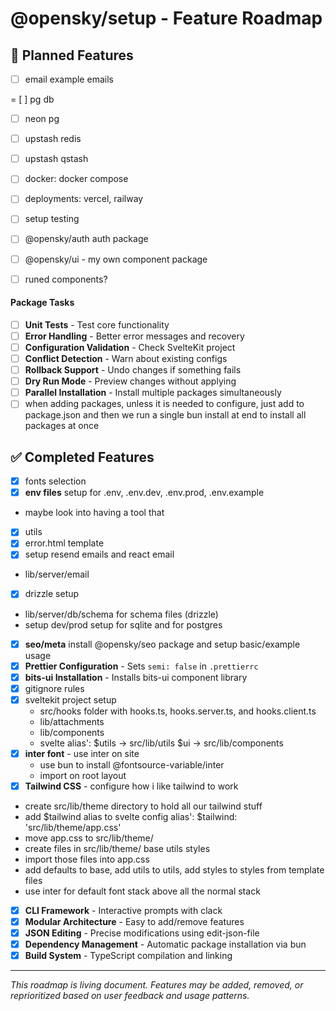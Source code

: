 # @opensky/setup - Feature Roadmap

## 🚧 Planned Features

- [ ] email example emails

= [ ] pg db

- [ ] neon pg
- [ ] upstash redis
- [ ] upstash qstash
- [ ] docker: docker compose
- [ ] deployments: vercel, railway
- [ ] setup testing

- [ ] @opensky/auth auth package
- [ ] @opensky/ui - my own component package
- [ ] runed components?

#### Package Tasks

- [ ] **Unit Tests** - Test core functionality
- [ ] **Error Handling** - Better error messages and recovery
- [ ] **Configuration Validation** - Check SvelteKit project
- [ ] **Conflict Detection** - Warn about existing configs
- [ ] **Rollback Support** - Undo changes if something fails
- [ ] **Dry Run Mode** - Preview changes without applying
- [ ] **Parallel Installation** - Install multiple packages simultaneously
- [ ] when adding packages, unless it is needed to configure, just add to package.json and then we run a single bun install at end to install all packages at once

## ✅ Completed Features

- [x] fonts selection
- [x] **env files** setup for .env, .env.dev, .env.prod, .env.example
- maybe look into having a tool that
- [x] utils
- [x] error.html template
- [x] setup resend emails and react email
- lib/server/email
- [x] drizzle setup
- lib/server/db/schema for schema files (drizzle)
- setup dev/prod setup for sqlite and for postgres
- [x] **seo/meta** install @opensky/seo package and setup basic/example usage
- [x] **Prettier Configuration** - Sets `semi: false` in `.prettierrc`
- [x] **bits-ui Installation** - Installs bits-ui component library
- [x] gitignore rules
- [x] sveltekit project setup
  - src/hooks folder with hooks.ts, hooks.server.ts, and hooks.client.ts
  - lib/attachments
  - lib/components
  - svelte alias': $utils -> src/lib/utils $ui -> src/lib/components
- [x] **inter font** - use inter on site
  - use bun to install @fontsource-variable/inter
  - import on root layout
- [x] **Tailwind CSS** - configure how i like tailwind to work
- create src/lib/theme directory to hold all our tailwind stuff
- add $tailwind alias to svelte config alias': $tailwind: 'src/lib/theme/app.css'
- move app.css to src/lib/theme/
- create files in src/lib/theme/ base utils styles
- import those files into app.css
- add defaults to base, add utils to utils, add styles to styles from template files
- use inter for default font stack above all the normal stack

- [x] **CLI Framework** - Interactive prompts with clack
- [x] **Modular Architecture** - Easy to add/remove features
- [x] **JSON Editing** - Precise modifications using edit-json-file
- [x] **Dependency Management** - Automatic package installation via bun
- [x] **Build System** - TypeScript compilation and linking

---

_This roadmap is living document. Features may be added, removed, or reprioritized based on user feedback and usage patterns._
